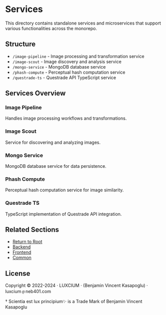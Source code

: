 # Services

This directory contains standalone services and microservices that support various functionalities across the monorepo.

## Structure

- `/image-pipeline` - Image processing and transformation service
- `/image-scout` - Image discovery and analysis service
- `/mongo-service` - MongoDB database service
- `/phash-compute` - Perceptual hash computation service
- `/questrade-ts` - Questrade API TypeScript service

## Services Overview

### Image Pipeline

Handles image processing workflows and transformations.

### Image Scout

Service for discovering and analyzing images.

### Mongo Service

MongoDB database service for data persistence.

### Phash Compute

Perceptual hash computation service for image similarity.

### Questrade TS

TypeScript implementation of Questrade API integration.

## Related Sections

- [Return to Root](../README.md)
- [Backend](../backend/README.md)
- [Frontend](../frontend/README.md)
- [Common](../common/README.md)

## License

Copyright © 2022-2024 · LUXCIUM · (Benjamin Vincent Kasapoglu) · luxcium﹫neb401.com

† Scientia est lux principium✨ is a Trade Mark of Benjamin Vincent Kasapoglu
